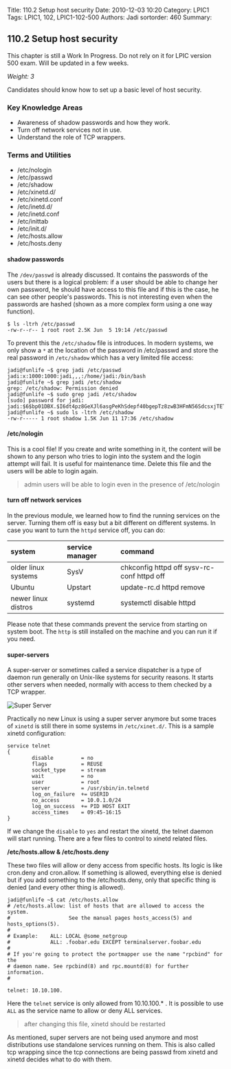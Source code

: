 Title: 110.2 Setup host security
Date: 2010-12-03 10:20
Category: LPIC1
Tags: LPIC1, 102, LPIC1-102-500
Authors: Jadi
sortorder: 460
Summary: 
## 110.2 Setup host security

<div class="alert alert-danger" role="alert">
  This chapter is still a Work In Progress. Do not rely on it for LPIC version 500 exam. Will be updated in a few weeks.
</div>


_Weight: 3_

Candidates should know how to set up a basic level of host security.

### Key Knowledge Areas

* Awareness of shadow passwords and how they work.
* Turn off network services not in use.
* Understand the role of TCP wrappers.

### Terms and Utilities

* /etc/nologin
* /etc/passwd
* /etc/shadow
* /etc/xinetd.d/
* /etc/xinetd.conf
* /etc/inetd.d/
* /etc/inetd.conf
* /etc/inittab
* /etc/init.d/
* /etc/hosts.allow
* /etc/hosts.deny

#### shadow passwords

The `/dev/passwd` is already discussed. It contains the passwords of the users but there is a logical problem: if a user should be able to change her own password, he should have access to this file and if this is the case, he can see other people's passwords. This is not interesting even when the passwords are hashed \(shown as a more complex form using a one way function\).

```text
$ ls -ltrh /etc/passwd
-rw-r--r-- 1 root root 2.5K Jun  5 19:14 /etc/passwd
```

To prevent this the `/etc/shadow` file is introduces. In modern systems, we only show a `*` at the location of the password in /etc/passwd and store the real password in `/etc/shadow` which has a very limited file access:

```text
jadi@funlife ~$ grep jadi /etc/passwd
jadi:x:1000:1000:jadi,,,:/home/jadi:/bin/bash
jadi@funlife ~$ grep jadi /etc/shadow
grep: /etc/shadow: Permission denied
jadi@funlife ~$ sudo grep jadi /etc/shadow
[sudo] password for jadi:
jadi:$6$bp01DBX.$I6dt4pz8GeXJl6asgPeKhSdepf40bgepTz8zwB3HFmN56SdcsxjTETdZAmRt17biwMYOI7SoGFOXssHqeNFgw/:16963:0:99999:7:::
jadi@funlife ~$ sudo ls -ltrh /etc/shadow
-rw-r----- 1 root shadow 1.5K Jun 11 17:36 /etc/shadow
```

#### /etc/nologin

This is a cool file! If you create and write something in it, the content will be shown to any person who tries to login into the system and the login attempt will fail. It is useful for maintenance time. Delete this file and the users will be able to login again.

> admin users will be able to login even in the presence of /etc/nologin

#### turn off network services

In the previous module, we learned how to find the running services on the server. Turning them off is easy but a bit different on different systems. In case you want to turn the `httpd` service off, you can do:

| system | service manager | command |
| :--- | :--- | :--- |
| older linux systems | SysV | chkconfig httpd off sysv-rc-conf httpd off |
| Ubuntu | Upstart | update-rc.d httpd remove |
| newer linux distros | systemd | systemctl disable httpd |

Please note that these commands prevent the service from starting on system boot. The `http` is still installed on the machine and you can run it if you need.

#### super-servers

A super-server or sometimes called a service dispatcher is a type of daemon run generally on Unix-like systems for security reasons. It starts other servers when needed, normally with access to them checked by a TCP wrapper.

![Super Server](https://upload.wikimedia.org/wikipedia/commons/thumb/9/9c/Super-server.png/420px-Super-server.png)

Practically no new Linux is using a super server anymore but some traces of `xinetd` is still there in some systems in `/etc/xinet.d/`. This is a sample xinetd configuration:

```text
service telnet
{
        disable         = no
        flags           = REUSE
        socket_type     = stream
        wait            = no
        user            = root
        server          = /usr/sbin/in.telnetd
        log_on_failure  += USERID
        no_access       = 10.0.1.0/24
        log_on_success  += PID HOST EXIT
        access_times    = 09:45-16:15
}
```

If we change the `disable` to `yes` and restart the xinetd, the telnet daemon will start running. There are a few files to control to xinetd related files.

**/etc/hosts.allow & /etc/hosts.deny**

These two files will allow or deny access from specific hosts. Its logic is like cron.deny and cron.allow. If something is allowed, everything else is denied but if you add something to the /etc/hosts.deny, only that specific thing is denied \(and every other thing is allowed\).

```text
jadi@funlife ~$ cat /etc/hosts.allow
# /etc/hosts.allow: list of hosts that are allowed to access the system.
#                   See the manual pages hosts_access(5) and hosts_options(5).
#
# Example:    ALL: LOCAL @some_netgroup
#             ALL: .foobar.edu EXCEPT terminalserver.foobar.edu
#
# If you're going to protect the portmapper use the name "rpcbind" for the
# daemon name. See rpcbind(8) and rpc.mountd(8) for further information.
#

telnet: 10.10.100.
```

Here the `telnet` service is only allowed from 10.10.100.\* . It is possible to use `ALL` as the service name to allow or deny ALL services.

> after changing this file, xinetd should be restarted

As mentioned, super servers are not being used anymore and most distributions use standalone services running on them. This is also called tcp wrapping since the tcp connections are being passwd from xinetd and xinetd decides what to do with them.

